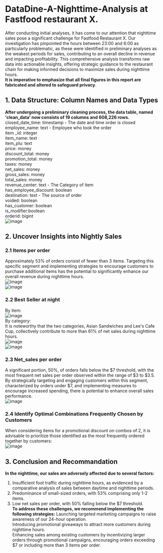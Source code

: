 # DataDine-A-Nighttime-Analysis at Fastfood restaurant X.
After conducting initial analyses, it has come to our attention that nighttime sales pose a significant challenge for Fastfood Restaurant X. Our investigation has pinpointed the hours between 23:00 and 6:00 as particularly problematic, as these were identified in preliminary analyses as the weakest periods for sales, contributing to an overall decline in revenue and impacting profitability. This comprehensive analysis transforms raw data into actionable insights, offering strategic guidance to the restaurant chain for making informed decisions to maximize sales during nighttime hours.  
**It is imperative to emphasize that all final figures in this report are fabricated and altered to safeguard privacy**.
## 1. Data Structure: Column Names and Data Types  
**After undergoing a preliminary cleaning process, the data table, named 'clean_data' now consists of 19 columns and 608,226 rows.**
closed_date_time: timestamp - The date and time order is closed  
employee_name: text - Employee who took the order  
item _id: integer  
item_name: text  
item_plu: text  
price: money  
discount_total: money  
promotion_total: money  
taxes: money  
net_sales: money  
gross_sales: money  
total_sales: money  
revenue_center: text - The Category of item  
has_employee_discount: boolean  
destination: text - The source of order  
voided: boolean  
has_customer: boolean  
is_modifier:boolean  
orderid: bigint  
![image](https://github.com/jngooev/DataDine-A-Nighttime-Analysis/assets/131409825/02aa0c2b-1b8a-4e2c-9f00-e179fcb36c2f)  
## 2. Uncover Insights into Nightly Sales  
### 2.1 Items per order  
Approximately 53% of orders consist of fewer than 3 items. Targeting this specific segment and implementing strategies to encourage customers to purchase additional items has the potential to significantly enhance our overall revenue during nighttime hours.  
 ![image](https://github.com/jngooev/DataDine-A-Nighttime-Analysis/assets/131409825/1d11b5a5-b704-430e-80e8-d71fd59d08b5)  
![image](https://github.com/jngooev/DataDine-A-Nighttime-Analysis/assets/131409825/797bb946-b787-4839-9d06-d2b03789838b)

### 2.2 Best Seller at night  
By item:  
![image](https://github.com/jngooev/DataDine-A-Nighttime-Analysis/assets/131409825/20b44612-125b-4e4e-b8c2-90185b7dac64)  
By category:  
It is noteworthy that the two categories, Asian Sandwiches and Lee's Cafe Cup, collectively contribute to more than 61% of net sales during nighttime hours.  
![image](https://github.com/jngooev/DataDine-A-Nighttime-Analysis/assets/131409825/97237fdc-96cd-41b3-94df-4ef7ad81a4cd)  
![image](https://github.com/jngooev/DataDine-A-Nighttime-Analysis/assets/131409825/0711af02-c789-4621-8743-4c3ed6d5f0b1)  
### 2.3 Net_sales per order
A significant portion, 50%, of orders falls below the $7 threshold, with the most frequent net sales per order observed within the range of $3 to $3.5. By strategically targeting and engaging customers within this segment, characterized by orders under $7, and implementing measures to encourage increased spending, there is potential to enhance overall sales performance.  
![image](https://github.com/jngooev/DataDine-A-Nighttime-Analysis/assets/131409825/3f92668f-f28c-458b-a575-c5c6e7a7c501)  
### 2.4 Identify Optimal Combinations Frequently Chosen by Customers  
When considering items for a promotional discount on combos of 2, it is advisable to prioritize those identified as the most frequently ordered together by customers:  
![image](https://github.com/jngooev/DataDine-A-Nighttime-Analysis/assets/131409825/fa096c12-c823-4c4c-8c60-b2a259436dca)
## 3. Conclusion and Recommandation  
**In the nighttime, our sales are adversely affected due to several factors:**  
1. Insufficient foot traffic during nighttime hours, as evidenced by a comparative analysis of sales between daytime and nighttime periods.  
2. Predominance of small-sized orders, with 53% comprising only 1-2 items.  
3. Low net sales per order, with 50% falling below the $7 threshold.  
**To address these challenges, we recommend implementing the following strategies:**
Launching targeted marketing campaigns to raise awareness of our 24-hour operation.  
Introducing promotional giveaways to attract more customers during nighttime hours.  
Enhancing sales among existing customers by incentivizing larger orders through promotional campaigns, encouraging orders exceeding $7 or including more than 3 items per order.








